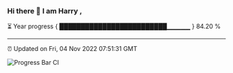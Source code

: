### Hi there 👋 I am Harry , 

⏳ Year progress { █████████████████████████▁▁▁▁▁ } 84.20 %

---

⏰ Updated on Fri, 04 Nov 2022 07:51:31 GMT

![Progress Bar CI](https://github.com/duykhang68/duykhang68/workflows/Progress%20Bar%20CI/badge.svg)
